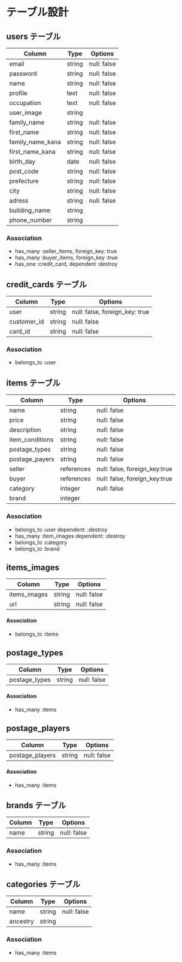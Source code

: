 # テーブル設計

## users テーブル
| Column            | Type   | Options     |
| --------          | ------ | ----------- |
| email             | string | null: false |
| password          | string | null: false |
| name              | string | null: false |
| profile           | text   | null: false |
| occupation        | text   | null: false |
| user_image        | string |             |
| family_name       | string | null: false |
| first_name        | string | null: false |
| family_name_kana  | string | null: false |
| first_name_kana   | string | null: false |
| birth_day         | date   | null: false |
| post_code         | string | null: false |
| prefecture        | string | null: false |
| city              | string | null: false |
| adress            | string | null: false |
| building_name     | string |             |
| phone_number      | string |             |

### Association
- has_many :seller_items, foreign_key: true
- has_many :buyer_items, foreign_key :true
- has_one :credit_card, dependent :destroy

## credit_cards テーブル
| Column            | Type   | Options                        |
| --------          | ------ | -----------                    |
| user              | string | null: false, foreign_key: true |
| customer_id       | string | null: false                    |
| card_id           | string | null: false                    |

### Association
- belongs_to :user

## items テーブル
| Column           | Type       | Options                        |
| --------         | ------     | -----------                    |
| name             | string     | null: false                    |
| price            | string     | null: false                    |
| description      | string     | null: false                    |
| item_conditions  | string     | null: false                    |
| postage_types    | string     | null: false                    |
| postage_payers   | string     | null: false                    |
| seller           | references | null: false, foreign_key:true  |
| buyer            | references | null: false, foreign_key:true  |
| category         | integer    | null: false                    |
| brand            | integer    |                                |

### Association
- belongs_to :user dependent: :destroy
- has_many :item_images dependent: :destroy
- belongs_to :category
- belongs_to :brand

## items_images
| Column        | Type   | Options     |
| --------      | ------ | ----------- |
| items_images  | string | null: false |
| url           | string | null: false |
#### Association
- belongs_to :items

## postage_types
| Column        | Type   | Options     |
| --------      | ------ | ----------- |
| postage_types | string | null: false |

#### Association
- has_many :items

## postage_players
| Column           | Type   | Options     |
| --------         | ------ | ----------- |
| postage_players | string | null: false |

#### Association
- has_many :items

## brands テーブル
| Column            | Type   | Options     |
| --------          | ------ | ----------- |
| name              | string | null: false |

### Association
- has_many :items

## categories テーブル
| Column            | Type   | Options     |
| --------          | ------ | ----------- |
| name              | string | null: false |
| ancestry          | string |             |

### Association
- has_many :items